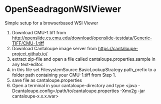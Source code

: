 # OpenSeadragonWSIViewer
Simple setup for a browserbased WSI Viewer

1. Download CMU-1.tiff from http://openslide.cs.cmu.edu/download/openslide-testdata/Generic-TIFF/CMU-1.tiff
2. Download Cantaloupe image server from https://cantaloupe-project.github.io/
  1. extract zip-file and open a file called cantaloupe.properties.sample in any text-editor.
  2. in this file set FilesystemSource.BasicLookupStrategy.path_prefix to a folder path containing your CMU-1.tiff from Step 1.
  3. save file as cantaloupe.properties
3. Open a terminal in your cantaloupe-directory and type 
    <java -Dcantaloupe.config=/path/to/cantaloupe.properties -Xmx2g -jar cantaloupe-x.x.x.war>
